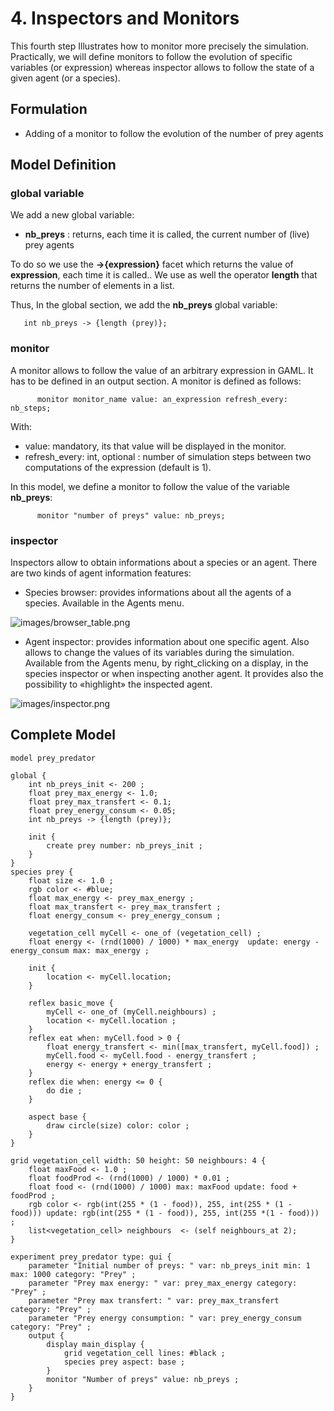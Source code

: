 # 4. Inspectors and Monitors
This fourth step Illustrates how to monitor more precisely the simulation. Practically, we will define monitors to follow the evolution of specific variables (or expression) whereas inspector allows to follow the state of a given agent (or a species).






## Formulation
  * Adding of a monitor to follow the evolution of the number of prey agents





## Model Definition

### global variable
We add a new global variable:
  * **nb\_preys** : returns, each time it is called, the current number of (live) prey agents

To do so we use the **->{expression}** facet which returns the value of **expression**, each time it is called..
We use as well the operator **length** that returns the number of elements in a list.

Thus, In the global section, we add the **nb\_preys** global variable:
```
   int nb_preys -> {length (prey)};
```

### monitor
A monitor allows to follow the value of an arbitrary expression in GAML. It has to be defined in an output section. A monitor is defined as follows:
```
      monitor monitor_name value: an_expression refresh_every: nb_steps;
```

With:
  * value: mandatory, its that value will be displayed in the monitor.
  * refresh\_every: int, optional : number of simulation steps between two computations of the expression (default is 1).

In this model, we define a monitor to follow the value of the variable **nb\_preys**:
```
      monitor "number of preys" value: nb_preys;
```

### inspector

Inspectors allow to obtain informations about a species or an agent. There are two kinds of agent information features:
  * Species browser: provides informations about all the agents of a species. Available in the Agents menu.

![images/browser_table.png](resources\images/browser_table.png)

  * Agent inspector: provides information about one specific agent. Also allows to change the values of its variables during the simulation. Available from the Agents menu, by right\_clicking on a display, in the species inspector or when inspecting another agent. It provides also the possibility to «highlight» the inspected agent.

![images/inspector.png](resources\images/inspector.png)





## Complete Model

```
model prey_predator

global {
	int nb_preys_init <- 200 ;
	float prey_max_energy <- 1.0;
	float prey_max_transfert <- 0.1;
	float prey_energy_consum <- 0.05;
	int nb_preys -> {length (prey)};
	
	init {
		create prey number: nb_preys_init ;
	}
}
species prey {
	float size <- 1.0 ;
	rgb color <- #blue;
	float max_energy <- prey_max_energy ;
	float max_transfert <- prey_max_transfert ;
	float energy_consum <- prey_energy_consum ;
		
	vegetation_cell myCell <- one_of (vegetation_cell) ; 
	float energy <- (rnd(1000) / 1000) * max_energy  update: energy - energy_consum max: max_energy ;
		
	init { 
		location <- myCell.location;
	}
		
	reflex basic_move { 
		myCell <- one_of (myCell.neighbours) ;
		location <- myCell.location ;
	}
	reflex eat when: myCell.food > 0 { 
		float energy_transfert <- min([max_transfert, myCell.food]) ;
		myCell.food <- myCell.food - energy_transfert ;
		energy <- energy + energy_transfert ;
	}
	reflex die when: energy <= 0 {
		do die ;
	}

	aspect base {
		draw circle(size) color: color ;
	}
}

grid vegetation_cell width: 50 height: 50 neighbours: 4 {
	float maxFood <- 1.0 ;
	float foodProd <- (rnd(1000) / 1000) * 0.01 ;
	float food <- (rnd(1000) / 1000) max: maxFood update: food + foodProd ;
	rgb color <- rgb(int(255 * (1 - food)), 255, int(255 * (1 - food))) update: rgb(int(255 * (1 - food)), 255, int(255 *(1 - food))) ;
	list<vegetation_cell> neighbours  <- (self neighbours_at 2);
}

experiment prey_predator type: gui {
	parameter "Initial number of preys: " var: nb_preys_init min: 1 max: 1000 category: "Prey" ;
	parameter "Prey max energy: " var: prey_max_energy category: "Prey" ;
	parameter "Prey max transfert: " var: prey_max_transfert  category: "Prey" ;
	parameter "Prey energy consumption: " var: prey_energy_consum  category: "Prey" ;
	output {
		display main_display {
			grid vegetation_cell lines: #black ;
			species prey aspect: base ;
		}
		monitor "Number of preys" value: nb_preys ;
	}
}
```